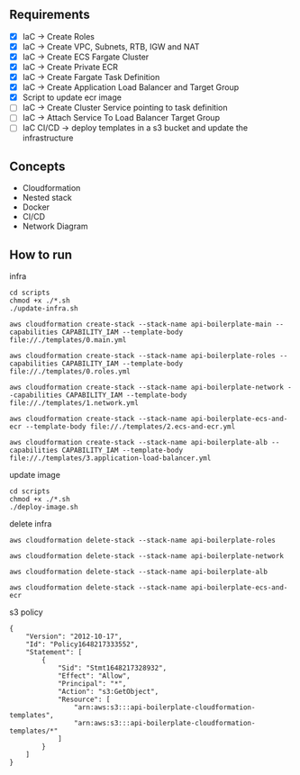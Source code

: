 
## Requirements
- [X] IaC -> Create Roles 
- [X] IaC -> Create VPC, Subnets, RTB, IGW and NAT
- [X] IaC -> Create ECS Fargate Cluster
- [X] IaC -> Create Private ECR
- [X] IaC -> Create Fargate Task Definition
- [X] IaC -> Create Application Load Balancer and Target Group
- [X] Script to update ecr image
- [ ] IaC -> Create Cluster Service pointing to task definition
- [ ] IaC -> Attach Service To Load Balancer Target Group
- [ ] IaC CI/CD -> deploy templates in a s3 bucket and update the infrastructure
## Concepts
- Cloudformation
- Nested stack
- Docker
- CI/CD
- Network Diagram

## How to run 

infra
```
cd scripts
chmod +x ./*.sh 
./update-infra.sh

aws cloudformation create-stack --stack-name api-boilerplate-main --capabilities CAPABILITY_IAM --template-body file://./templates/0.main.yml

aws cloudformation create-stack --stack-name api-boilerplate-roles --capabilities CAPABILITY_IAM --template-body file://./templates/0.roles.yml

aws cloudformation create-stack --stack-name api-boilerplate-network --capabilities CAPABILITY_IAM --template-body file://./templates/1.network.yml

aws cloudformation create-stack --stack-name api-boilerplate-ecs-and-ecr --template-body file://./templates/2.ecs-and-ecr.yml

aws cloudformation create-stack --stack-name api-boilerplate-alb --capabilities CAPABILITY_IAM --template-body file://./templates/3.application-load-balancer.yml
```

update image
```
cd scripts 
chmod +x ./*.sh 
./deploy-image.sh
```


delete infra
```
aws cloudformation delete-stack --stack-name api-boilerplate-roles

aws cloudformation delete-stack --stack-name api-boilerplate-network

aws cloudformation delete-stack --stack-name api-boilerplate-alb 

aws cloudformation delete-stack --stack-name api-boilerplate-ecs-and-ecr
```


s3 policy 
```
{
	"Version": "2012-10-17",
	"Id": "Policy1648217333552",
	"Statement": [
		{
			"Sid": "Stmt1648217328932",
			"Effect": "Allow",
			"Principal": "*",
			"Action": "s3:GetObject",
			"Resource": [
				"arn:aws:s3:::api-boilerplate-cloudformation-templates",
				"arn:aws:s3:::api-boilerplate-cloudformation-templates/*"
			]
		}
	]
}
```